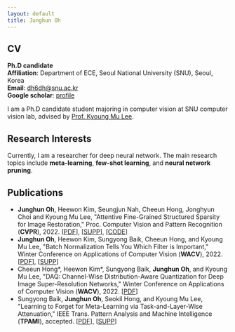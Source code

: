 ```yaml
---
layout: default
title: Junghun Oh
---
```


## CV

**Ph.D candidate** \
**Affiliation**: Department of ECE, Seoul National University (SNU), Seoul, Korea \
**Email**: dh6dh@snu.ac.kr \
**Google scholar**: [profile](https://scholar.google.co.kr/citations?user=fCFkL9EAAAAJ&hl=ko)

I am a Ph.D candidate student majoring in computer vision at SNU computer vision lab, advised by [Prof. Kyoung Mu Lee](https://cv.snu.ac.kr/index.php/kmlee/).


## **Research Interests**

Currently, I am a researcher for deep neural network.
The main research topics include **meta-learning**, **few-shot learning**, and **neural network pruning**.

## **Publications**
* **Junghun Oh**, Heewon Kim, Seungjun Nah, Cheeun Hong, Jonghyun Choi and Kyoung Mu Lee, "Attentive Fine-Grained Structured Sparsity for Image Restoration," Proc. Computer Vision and Pattern Recognition (**CVPR**), 2022. [[PDF](https://openaccess.thecvf.com/content/CVPR2022/papers/Oh_Attentive_Fine-Grained_Structured_Sparsity_for_Image_Restoration_CVPR_2022_paper.pdf)], [[SUPP](https://openaccess.thecvf.com/content/CVPR2022/supplemental/Oh_Attentive_Fine-Grained_Structured_CVPR_2022_supplemental.pdf)], [[CODE](https://github.com/JungHunOh/SLS_CVPR2022)]
* **Junghun Oh**, Heewon Kim, Sungyong Baik, Cheeun Hong, and Kyoung Mu Lee, "Batch Normalization Tells You Which Filter is Important," Winter Conference on Applications of Computer Vision (**WACV**), 2022. [[PDF](https://openaccess.thecvf.com/content/WACV2022/papers/Oh_Batch_Normalization_Tells_You_Which_Filter_Is_Important_WACV_2022_paper.pdf)], [[SUPP](https://openaccess.thecvf.com/content/WACV2022/supplemental/Oh_Batch_Normalization_Tells_WACV_2022_supplemental.pdf)]
* Cheeun Hong*, Heewon Kim*, Sungyong Baik, **Junghun Oh**, and Kyoung Mu Lee, "DAQ: Channel-Wise Distribution-Aware Quantization for Deep Image Super-Resolution Networks," Winter Conference on Applications of Computer Vision (**WACV**), 2022. [[PDF](https://openaccess.thecvf.com/content/WACV2022/papers/Hong_DAQ_Channel-Wise_Distribution-Aware_Quantization_for_Deep_Image_Super-Resolution_Networks_WACV_2022_paper.pdf)]
* Sungyong Baik, **Junghun Oh**, Seokil Hong, and Kyoung Mu Lee, "Learning to Forget for Meta-Learning via Task-and-Layer-Wise Attenuation," IEEE Trans. Pattern Analysis and Machine Intelligence (**TPAMI**), accepted. [[PDF](https://cv.snu.ac.kr/sungyong_baik/L2F_TPAMI_Final.pdf)], [[SUPP](https://cv.snu.ac.kr/sungyong_baik/L2F_TPAMI_Final_Supplementary.pdf)]
